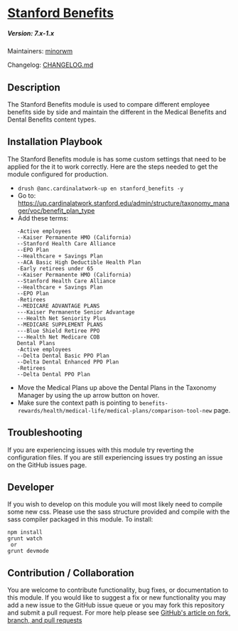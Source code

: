 # [Stanford Benefits](https://github.com/SU-SWS/stanford_benefits)
##### Version: 7.x-1.x

Maintainers: [minorwm](https://github.com/minorwm)

Changelog: [CHANGELOG.md](CHANGELOG.md)

Description
---

The Stanford Benefits module is used to compare different employee benefits side by side and maintain the different
in the Medical Benefits and Dental Benefits content types.

Installation Playbook
---

The Stanford Benefits module is has some custom settings that need to be applied for the it to work correctly. Here 
are the steps needed to get the module configured for production.

- ```drush @anc.cardinalatwork-up en stanford_benefits -y```
- Go to: https://up.cardinalatwork.stanford.edu/admin/structure/taxonomy_manager/voc/benefit_plan_type 
- Add these terms: 
```Medical Plans
   -Active employees
   --Kaiser Permanente HMO (California)
   --Stanford Health Care Alliance
   --EPO Plan
   --Healthcare + Savings Plan
   --ACA Basic High Deductible Health Plan
   -Early retirees under 65
   --Kaiser Permanente HMO (California)
   --Stanford Health Care Alliance
   --Healthcare + Savings Plan
   --EPO Plan
   -Retirees
   --MEDICARE ADVANTAGE PLANS
   ---Kaiser Permanente Senior Advantage
   ---Health Net Seniority Plus
   --MEDICARE SUPPLEMENT PLANS
   ---Blue Shield Retiree PPO
   ---Health Net Medicare COB
   Dental Plans
   -Active employees
   --Delta Dental Basic PPO Plan
   --Delta Dental Enhanced PPO Plan
   -Retirees
   --Delta Dental PPO Plan
   ```
- Move the Medical Plans up above the Dental Plans in the Taxonomy Manager by using the up arrow button on hover.
- Make sure the context path is pointing to ```benefits-rewards/health/medical-life/medical-plans/comparison-tool-new``` page.

Troubleshooting
---

If you are experiencing issues with this module try reverting the configuration files. If you are still experiencing 
issues try posting an issue on the GitHub issues page.

Developer
---

If you wish to develop on this module you will most likely need to compile some new css. Please use the sass structure
provided and compile with the sass compiler packaged in this module. To install:

```
npm install
grunt watch
 or
grunt devmode
```

Contribution / Collaboration
---

You are welcome to contribute functionality, bug fixes, or documentation to this module. If you would like to suggest a
fix or new functionality you may add a new issue to the GitHub issue queue or you may fork this repository and submit a 
pull request. For more help please see [GitHub's article on fork, branch, and pull requests](https://help.github.com/articles/using-pull-requests)
